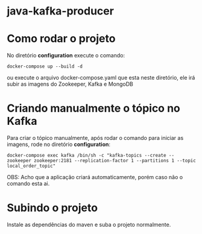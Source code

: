 # java-kafka-producer

# Como rodar o projeto
No diretório **configuration** execute o comando:

`docker-compose up --build -d`

ou execute o arquivo docker-compose.yaml que esta neste diretório, ele irá subir as imagens do Zookeeper, Kafka e MongoDB

# Criando manualmente o tópico no Kafka
Para criar o tópico manualmente, após rodar o comando para iniciar as imagens, rode no diretório **configuration**:

`docker-compose exec kafka /bin/sh -c "kafka-topics --create --zookeeper zookeeper:2181 --replication-factor 1 --partitions 1 --topic local_order_topic"`

OBS: Acho que a aplicação criará automaticamente, porém caso não o comando esta ai.

# Subindo o projeto
Instale as dependências do maven e suba o projeto normalmente.

